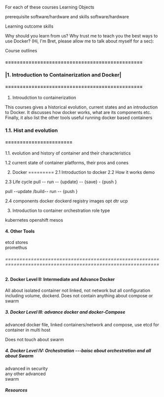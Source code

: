 For each of these courses
Learning Objects

prerequisite
	software/hardware and 
        skills 
	software/hardware

Learning outcome 
	skills 
	
Why should you learn from us? Why trust me to teach you the best ways to use Docker? (Hi, I'm Bret, please allow me to talk about myself for a sec):

Course outlines




#### =============================================== 
### |1. Introduction to Containerization and Docker| 
#### =============================================== 

1. Introudction to containerization

This courses gives a historical evolution, current states and an introduction to Docker. It discusses how docker works, what are its components etc. Finally, it also list the other tools useful running docker based containers


### 1.1. Hist and evolution
#### =======================
1.1. evolution and history of container and their characteristics

1.2 current state of container platforms, their pros and cones


2. Docker 
=========
2.1 Introduction to docker 
2.2 How it works
demo 

2.3 Life cycle
pull -- run -- {update} -- {save} - {push }

pull --update /build-- run -- {push }

2.4 components 
docker 
dockerd
registry 
images
opt
dtr
ucp 

3. Introduction to container orchestration 
role 
type 

kubernetes
openshift 
mesos 

#### 4. Other Tools 
etcd stores \
promethus 

######  ============================================================================================================
#### 2. Docker Level II: Intermediate and Advance Docker 

All about isolated container not linked, not network but all configuration including volume, dockerd.  Does not contain anything about compose or swarm 


##### 3. Docker Level III: advance docker and docker-Compose  

advanced docker file, linked containers/network and compose, use etcd for container in multi host 

Does not touch about swarm 


##### 4. Docker Level IV: Orchestration ---baisc about orchestration and all about Swarm    
advanced in security \
any other advanced \
swarm 






##### Resources

